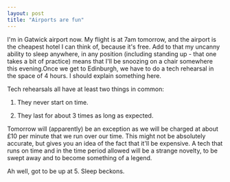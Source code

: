 ```yaml
---
layout: post
title: "Airports are fun"
---
```

I'm in Gatwick airport now. My flight is at 7am tomorrow, and the airport is
the cheapest hotel I can think of, because it's free. Add to that my uncanny
ability to sleep anywhere, in any position (including standing up - that one
takes a bit of practice) means that I'll be snoozing on a chair somewhere this
evening.Once we get to Edinburgh, we have to do a tech rehearsal in the space
of 4 hours. I should explain something here.

Tech rehearsals all have at least two things in common:

  1. They never start on time.

  2. They last for about 3 times as long as expected.

Tomorrow will (apparently) be an exception as we will be charged at about £10
per minute that we run over our time. This might not be absolutely accurate,
but gives you an idea of the fact that it'll be expensive. A tech that runs on
time and in the time period allowed will be a strange novelty, to be swept
away and to become something of a legend.

Ah well, got to be up at 5. Sleep beckons.
